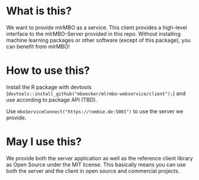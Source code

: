 # What is this?
We want to provide mlrMBO as a service. This client provides a high-level interface to the mlrMBO-Server provided in this repo. Without installing machine learning packages or other software (except of this package), you can benefit from mlrMBO!

# How to use this?
Install the R package with devtools (`devtools::install_github("mboecker/mlrmbo-webservice/client");`) and use according to package API (TBD).

Use `mboServiceConnect("https://rombie.de:5001")` to use the server we provide.

# May I use this?
We provide both the server application as well as the reference client library as Open Source under the MIT license. This basically means you can use both the server and the client in open source and commercial projects.
